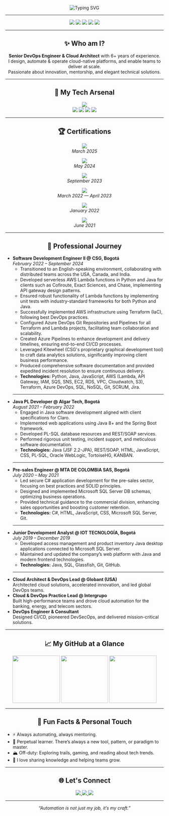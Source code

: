 <p align="center">
  <img src="https://readme-typing-svg.demolab.com?font=Fira+Code&size=36&duration=3000&pause=800&color=36B6F2&center=true&vCenter=true&width=800&lines=Hi%2C+I'm+Mario+Segura;+Architect+%7C+Senior+Developer;Let%E2%80%99s+Automate+the+Future!" alt="Typing SVG">
</p>


---

<div align="center">
  <img src="https://img.shields.io/badge/DevOps-Expert-36B6F2?style=for-the-badge&logo=azuredevops"/>
  <img src="https://img.shields.io/badge/Cloud%20Architect-AWS%2FAzure-232F3E?style=for-the-badge&logo=amazonaws"/>
  <img src="https://img.shields.io/badge/Senior%20Developer-Python%20%7C%20Bash-3572A5?style=for-the-badge&logo=python"/>
  <img src="https://img.shields.io/badge/Agile%20Coach-Scrum-green?style=for-the-badge&logo=scrumalliance"/>
  <img src="https://img.shields.io/badge/Lifelong%20Learner-Never%20Stop-yellow?style=for-the-badge&logo=github"/>
</div>

---

<h2 align="center">✨ Who am I?</h2>

<p align="center">
  <b>Senior DevOps Engineer & Cloud Architect</b> with 6+ years of experience.<br>
  I design, automate & operate cloud-native platforms, and enable teams to deliver at scale.<br>
  Passionate about innovation, mentorship, and elegant technical solutions.<br>
</p>

---

<h2 align="center">🚀 My Tech Arsenal</h2>

<p align="center">
  <img src="https://skillicons.dev/icons?i=azure,aws,gcp,kubernetes,docker,terraform,ansible,jenkins,githubactions,gitlab,linux,bash,python,powershell,groovy" /><br>
  <img src="https://img.shields.io/badge/IaC-Terraform%20%7C%20Ansible-7B42BC?style=flat-square&logo=terraform"/>
  <img src="https://img.shields.io/badge/Scripting-Bash%20%7C%20Python%20%7C%20PowerShell-3572A5?style=flat-square&logo=gnu-bash"/>
  <img src="https://img.shields.io/badge/CI%2FCD-GitHub%20Actions%20%7C%20GitLab%20CI%20%7C%20Jenkins-35C2E2?style=flat-square&logo=githubactions"/>
  <img src="https://img.shields.io/badge/Observability-Grafana%20%7C%20Prometheus-F46800?style=flat-square&logo=grafana"/>
</p>

---

<h2 align="center">🏆 Certifications</h2>
<p align="center">
  <a href="https://learn.microsoft.com/en-us/users/mariosegura-1426/credentials/899e5c047f6c1b6" target="_blank">
    <img src="https://img.shields.io/badge/Microsoft%20Certified-Azure%20Fundamentals-36B6F2?style=flat-square&logo=microsoftazure"/><br>
  </a>
  <span><i>March 2025</i></span>
</p>
<p align="center">
  <a href="https://www.credly.com/badges/3bca51a6-a193-4752-bc47-5f7526199ec2/linked_in?t=sd4lr6" target="_blank">
    <img src="https://img.shields.io/badge/HashiCorp%20Certified-Terraform%20Associate%202024-7B42BC?style=flat-square&logo=terraform"/><br> 
  </a>
  <span><i>May 2024</i></span>
</p>
<p align="center">
  <a href="https://www.credly.com/badges/7e3af5b9-7c23-4886-991f-e00eb35ee173" target="_blank">
    <img src="https://img.shields.io/badge/AWS%20Certified-Cloud%20Practitioner-232F3E?style=flat-square&logo=amazonaws"/><br>
  </a>
  <span><i>September 2023</i></span>
</p>
<p align="center">
  <img src="https://img.shields.io/badge/B2%20English%20Certification-Open%20English%20Academy-2E7D32?style=flat-square&logo=bookstack"/><br>
  <span><i>March 2022 — April 2023</i></span>
</p>
<p align="center">
  <img src="https://img.shields.io/badge/Spring%20Framework%20and%20SpringBoot-Udemy-3E8EDE?style=flat-square&logo=udemy"/><br>
  <span><i>January 2022</i></span>
</p>
<p align="center">
  <img src="https://img.shields.io/badge/Scrum%20Fundamentals-Agile%20Sprint-FFC107?style=flat-square&logo=scrumalliance"/><br>
  <span><i>June 2021</i></span>
</p>

---

<h2 align="center">💼 Professional Journey</h2>

<ul>
  <li><b>Software Development Engineer II @ CSG, Bogotá</b> <br>
    <i>February 2022 – September 2024</i><br>
    <ul>
      <li>Transitioned to an English-speaking environment, collaborating with distributed teams across the USA, Canada, and India.</li>
      <li>Developed serverless AWS Lambda functions in Python and Java for clients such as Cofiroute, Exact Sciences, and Chase, implementing API gateway design patterns.</li>
      <li>Ensured robust functionality of Lambda functions by implementing unit tests with industry-standard frameworks for both Python and Java.</li>
      <li>Successfully implemented AWS infrastructure using Terraform (IaC), following best DevOps practices.</li>
      <li>Configured Azure DevOps Git Repositories and Pipelines for all Terraform and Lambda projects, facilitating team collaboration and scalability.</li>
      <li>Created Azure Pipelines to enhance development and delivery timelines, ensuring end-to-end CI/CD processes.</li>
      <li>Leveraged Kitewheel (CSG's proprietary graphical development tool) to craft data analytics solutions, significantly improving client business performance.</li>
      <li>Produced comprehensive software documentation and provided expedited incident resolution to ensure continuous delivery.</li>
      <li><b>Technologies:</b> Python, Java, JavaScript, AWS (Lambda, API Gateway, IAM, SQS, SNS, EC2, RDS, VPC, Cloudwatch, S3), Terraform, Azure DevOps, SQL, NoSQL, Git, SCRUM, Jira.</li>
    </ul>
  </li>

  -----
  
  <li><b>Java PL Developer @ Algar Tech, Bogotá</b> <br>
    <i>August 2021 – February 2022</i><br>
    <ul>
      <li>Engaged in Java software development aligned with client specifications for Claro.</li>
      <li>Implemented web applications using Java 8+ and the Spring Boot framework.</li>
      <li>Developed PL-SQL database resources and REST/SOAP services.</li>
      <li>Performed rigorous unit testing, incident support, and meticulous software documentation.</li>
      <li><b>Technologies:</b> Java (JSF 2.2-JPA), REST/SOAP, HTML, JavaScript, CSS, PL-SQL, Oracle WebLogic, TortoiseHG, KANBAN.</li>
    </ul>
  </li>
  
  -----
  
  <li><b>Pre-sales Engineer @ MTA DE COLOMBIA SAS, Bogotá</b> <br>
    <i>July 2020 – May 2021</i><br>
    <ul>
      <li>Led secure C# application development for the pre-sales sector, focusing on best practices and SOLID principles.</li>
      <li>Designed and implemented Microsoft SQL Server DB schemas, optimizing business operations.</li>
      <li>Provided technical guidance to the commercial division, enhancing sales opportunities and boosting customer retention.</li>
      <li><b>Technologies:</b> C#, HTML, JavaScript, CSS, Microsoft SQL Server, Git.</li>
    </ul>
  </li>

  -----
  
  <li><b>Junior Development Analyst @ IOT TECNOLOGÍA, Bogotá</b> <br>
    <i>July 2019 – December 2019</i><br>
    <ul>
      <li>Developed access management and product inventory Java desktop applications connected to Microsoft SQL Server.</li>
      <li>Maintained and updated the company’s web platform with Java and modern frontend technologies.</li>
      <li><b>Technologies:</b> Java, SQL, Glassfish, Git, GitHub.</li>
    </ul>
  </li>

  -----
  
  <li><b>Cloud Architect & DevOps Lead @ Globant (USA)</b><br>
    Architected cloud solutions, accelerated innovation, and led global DevOps teams.</li>
  <li><b>Cloud & DevOps Practice Lead @ Intergrupo</b><br>
    Built high-performance teams and drove cloud automation for the banking, energy, and telecom sectors.</li>
  <li><b>DevOps Engineer & Consultant</b><br>
    Designed CI/CD, pioneered DevSecOps, and delivered mission-critical solutions.</li>
</ul>

---

<h2 align="center">📈 My GitHub at a Glance</h2>
<p align="center">
  <img src="https://github-readme-stats.vercel.app/api?username=MarSegu&show_icons=true&theme=tokyonight&hide_title=true&count_private=true&hide_border=true" height="150"/>
  <img src="https://github-readme-streak-stats.herokuapp.com/?user=MarSegu&theme=tokyonight&hide_border=true" height="150"/>
  <img src="https://github-readme-activity-graph.cyclic.app/graph?username=MarSegu&theme=tokyo-night&hide_border=true" height="150"/>
</p>

---

<h2 align="center">🌠 Fun Facts & Personal Touch</h2>


<ul>
  <li>⚡ Always automating, always mentoring.</li>
  <li>🌱 Perpetual learner. There’s always a new tool, pattern, or paradigm to master.</li>
  <li>🏔️ Off-duty: Exploring trails, gaming, and reading about tech trends.</li>
  <li>💬 I love sharing knowledge and helping teams grow.</li>
</ul>

---

<h2 align="center">🌐 Let's Connect</h2>
<p align="center">
  <a href="mailto:ingmarsegu@gmail.com">
    <img src="https://img.shields.io/badge/Email-Contact-0078D4?style=for-the-badge&logo=gmail&logoColor=white"/>
  </a>
  <a href="https://www.linkedin.com/in/marioseguradevops/">
    <img src="https://img.shields.io/badge/LinkedIn-Connect-blue?style=for-the-badge&logo=linkedin"/>
  </a>
  <a href="https://www.credly.com/users/mario-segura/badges">
    <img src="https://img.shields.io/badge/Credly-Badges-orange?style=for-the-badge&logo=credly"/>
  </a>
</p>

---

<p align="center"><i>“Automation is not just my job, it’s my craft.”</i></p>
